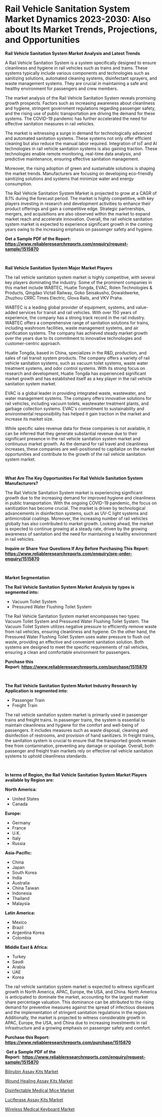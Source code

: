 <p><h1>Rail Vehicle Sanitation System Market Dynamics 2023-2030: Also about Its Market Trends, Projections, and Opportunities</h1></p><p><strong>Rail Vehicle Sanitation System Market Analysis and Latest Trends</strong></p>
<p><p>A Rail Vehicle Sanitation System is a system specifically designed to ensure cleanliness and hygiene in rail vehicles such as trains and trams. These systems typically include various components and technologies such as sanitizing solutions, automated cleaning systems, disinfectant sprayers, and waste management systems. They are crucial in maintaining a safe and healthy environment for passengers and crew members.</p><p>The market analysis of the Rail Vehicle Sanitation System reveals promising growth prospects. Factors such as increasing awareness about cleanliness and hygiene, stringent government regulations regarding passenger safety, and the rising use of public transportation are driving the demand for these systems. The COVID-19 pandemic has further accelerated the need for effective sanitation measures in rail vehicles.</p><p>The market is witnessing a surge in demand for technologically advanced and automated sanitation systems. These systems not only offer efficient cleaning but also reduce the manual labor required. Integration of IoT and AI technologies in rail vehicle sanitation systems is also gaining traction. These technologies enable remote monitoring, real-time data analysis, and predictive maintenance, ensuring effective sanitation management.</p><p>Moreover, the rising adoption of green and sustainable solutions is shaping the market trends. Manufacturers are focusing on developing eco-friendly sanitizing solutions and systems that minimize water and energy consumption.</p><p>The Rail Vehicle Sanitation System Market is projected to grow at a CAGR of 8.1% during the forecast period. The market is highly competitive, with key players investing in research and development activities to enhance their product offerings and gain a competitive edge. Strategic partnerships, mergers, and acquisitions are also observed within the market to expand market reach and accelerate innovation. Overall, the rail vehicle sanitation system market is expected to experience significant growth in the coming years owing to the increasing emphasis on passenger safety and hygiene.</p></p>
<p><strong>Get a Sample PDF of the Report:&nbsp; <a href="https://www.reliableresearchreports.com/enquiry/request-sample/1515870">https://www.reliableresearchreports.com/enquiry/request-sample/1515870</a></strong></p>
<p>&nbsp;</p>
<p><strong>Rail Vehicle Sanitation System Major Market Players</strong></p>
<p><p>The rail vehicle sanitation system market is highly competitive, with several key players dominating the industry. Some of the prominent companies in this market include WABTEC, Huatie Tongda, EVAC, Rolen Technologies & Products, Qingdao Victall Railway, Goko Seisakusho, Dowaldwerke, Zhuzhou CRRC Times Electric, Glova Rails, and VKV Praha.</p><p>WABTEC is a leading global provider of equipment, systems, and value-added services for transit and rail vehicles. With over 150 years of experience, the company has a strong track record in the rail industry. WABTEC offers a comprehensive range of sanitation solutions for trains, including washroom facilities, waste management systems, and air purification systems. The company has achieved steady market growth over the years due to its commitment to innovative technologies and customer-centric approach.</p><p>Huatie Tongda, based in China, specializes in the R&D, production, and sales of rail transit system products. The company offers a variety of rail vehicle sanitation systems, such as vacuum toilet systems, waste water treatment systems, and odor control systems. With its strong focus on research and development, Huatie Tongda has experienced significant market growth and has established itself as a key player in the rail vehicle sanitation system market.</p><p>EVAC is a global leader in providing integrated waste, wastewater, and water management systems. The company offers innovative solutions for rail vehicles, including vacuum toilets, wastewater treatment plants, and garbage collection systems. EVAC's commitment to sustainability and environmental responsibility has helped it gain traction in the market and increase its market size.</p><p>While specific sales revenue data for these companies is not available, it can be inferred that they generate substantial revenue due to their significant presence in the rail vehicle sanitation system market and continuous market growth. As the demand for rail travel and cleanliness increases, these companies are well-positioned to capitalize on the market opportunities and contribute to the growth of the rail vehicle sanitation system market.</p></p>
<p>&nbsp;</p>
<p><strong>What Are The Key Opportunities For Rail Vehicle Sanitation System Manufacturers?</strong></p>
<p><p>The Rail Vehicle Sanitation System market is experiencing significant growth due to the increasing demand for improved hygiene and cleanliness in public transportation. With the ongoing COVID-19 pandemic, the focus on sanitization has become crucial. The market is driven by technological advancements in disinfection systems, such as UV-C light systems and antimicrobial coatings. Moreover, the increasing number of rail vehicles globally has also contributed to market growth. Looking ahead, the market is expected to continue growing at a steady rate, driven by the growing awareness of sanitation and the need for maintaining a healthy environment in rail vehicles.</p></p>
<p><strong>Inquire or Share Your Questions If Any Before Purchasing This Report: <a href="https://www.reliableresearchreports.com/enquiry/pre-order-enquiry/1515870">https://www.reliableresearchreports.com/enquiry/pre-order-enquiry/1515870</a></strong></p>
<p>&nbsp;</p>
<p><strong>Market Segmentation</strong></p>
<p><strong>The Rail Vehicle Sanitation System Market Analysis by types is segmented into:</strong></p>
<p><ul><li>Vacuum Toilet System</li><li>Pressured Water Flushing Toilet System</li></ul></p>
<p><p>The Rail Vehicle Sanitation System market encompasses two types: Vacuum Toilet System and Pressured Water Flushing Toilet System. The Vacuum Toilet System utilizes negative pressure to efficiently remove waste from rail vehicles, ensuring cleanliness and hygiene. On the other hand, the Pressured Water Flushing Toilet System uses water pressure to flush out waste, providing an effective and convenient sanitation solution. Both systems are designed to meet the specific requirements of rail vehicles, ensuring a clean and comfortable environment for passengers.</p></p>
<p><strong>Purchase this Report:&nbsp;<a href="https://www.reliableresearchreports.com/purchase/1515870">https://www.reliableresearchreports.com/purchase/1515870</a></strong></p>
<p>&nbsp;</p>
<p><strong>The Rail Vehicle Sanitation System Market Industry Research by Application is segmented into:</strong></p>
<p><ul><li>Passenger Train</li><li>Freight Train</li></ul></p>
<p><p>The rail vehicle sanitation system market is primarily used in passenger trains and freight trains. In passenger trains, the system is essential to maintain cleanliness and hygiene for the comfort and well-being of passengers. It includes measures such as waste disposal, cleaning and disinfection of restrooms, and provision of hand sanitizers. In freight trains, the sanitation system is crucial to ensure that the transported goods remain free from contamination, preventing any damage or spoilage. Overall, both passenger and freight train markets rely on effective rail vehicle sanitation systems to uphold cleanliness standards.</p></p>
<p>&nbsp;</p>
<p><strong>In terms of Region, the Rail Vehicle Sanitation System Market Players available by Region are:</strong></p>
<p>
    <p> <strong> North America: </strong>
        <ul>
            <li>United States</li>
            <li>Canada</li>
        </ul>
        </p> 
    <p> <strong> Europe: </strong>
        <ul>
            <li>Germany</li>
            <li>France</li>
            <li>U.K.</li>
            <li>Italy</li>
            <li>Russia</li>
        </ul>
        </p> 
    <p> <strong> Asia-Pacific: </strong>
        <ul>
            <li>China</li>
            <li>Japan</li>
            <li>South Korea</li>
            <li>India</li>
            <li>Australia</li>
            <li>China Taiwan</li>
            <li>Indonesia</li>
            <li>Thailand</li>
            <li>Malaysia</li>
        </ul>
        </p> 
    <p> <strong> Latin America: </strong>
        <ul>
            <li>Mexico</li>
            <li>Brazil</li>
            <li>Argentina Korea</li>
            <li>Colombia</li>
        </ul>
        </p> 
    <p> <strong> Middle East & Africa: </strong>
        <ul>
            <li>Turkey</li>
            <li>Saudi</li>
            <li>Arabia</li>
            <li>UAE</li>
            <li>Korea</li>
        </ul>
    </p>
    </p>
<p><p>The rail vehicle sanitation system market is expected to witness significant growth in North America, APAC, Europe, the USA, and China. North America is anticipated to dominate the market, accounting for the largest market share percentage valuation. This dominance can be attributed to the rising demand for preventive measures against the spread of infectious diseases and the implementation of stringent sanitation regulations in the region. Additionally, the market is projected to witness considerable growth in APAC, Europe, the USA, and China due to increasing investments in rail infrastructure and a growing emphasis on passenger safety and comfort.</p></p>
<p><strong>Purchase this Report: <a href="https://www.reliableresearchreports.com/purchase/1515870">https://www.reliableresearchreports.com/purchase/1515870</a></strong></p>
<p>&nbsp;<strong>Get a Sample PDF of the Report:&nbsp;&nbsp;<a href="https://www.reliableresearchreports.com/enquiry/request-sample/1515870">https://www.reliableresearchreports.com/enquiry/request-sample/1515870</a></strong></p>
<p><strong></strong></p>
<p><p><a href="https://medium.com/@christinascott1938/bilirubin-assay-kits-nbsp-market-focuses-on-market-share-size-and-projected-forecast-till-2030-9b38cdac2969">Bilirubin Assay Kits Market</a></p><p><a href="https://medium.com/@deniseharvey70/wound-healing-assay-kits-market-furnishes-information-on-market-share-market-trends-and-market-23856e386fa9">Wound Healing Assay Kits Market</a></p><p><a href="https://medium.com/@catherinemartinez15/disinfectable-medical-mice-market-trends-and-market-analysis-forecasted-for-period-2023-2030-1117eaf46f96">Disinfectable Medical Mice Market</a></p><p><a href="https://medium.com/@laurenbrown1918/luciferase-assay-kits-market-insight-market-trends-growth-forecasted-from-2023-to-2030-1e475823a352">Luciferase Assay Kits Market</a></p><p><a href="https://medium.com/@loririce03/wireless-medical-keyboard-market-outlook-industry-overview-and-forecast-2023-to-2030-3f81e9ca8f0e">Wireless Medical Keyboard Market</a></p></p>